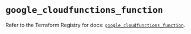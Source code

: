 # `google_cloudfunctions_function`

Refer to the Terraform Registry for docs: [`google_cloudfunctions_function`](https://registry.terraform.io/providers/hashicorp/google/6.9.0/docs/resources/cloudfunctions_function).
